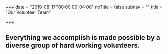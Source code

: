 +++
date = "2019-08-17T00:00:00-04:00"
noTitle = false
subnav = ""
title = "Our Volunteer Team"

+++
## Everything we accomplish is made possible by a diverse group of hard working volunteers. 